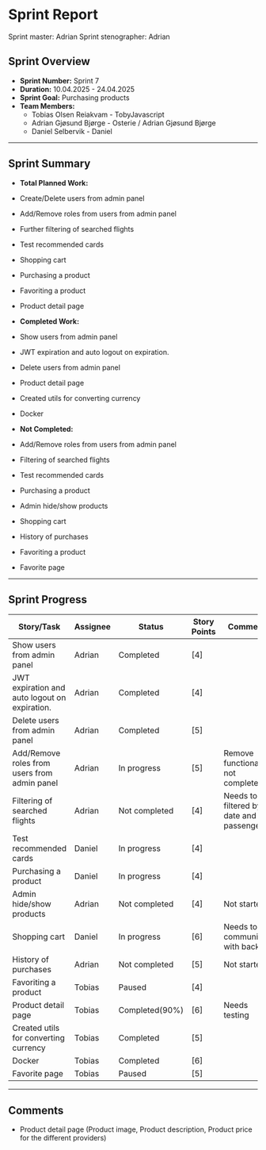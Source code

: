 # **Sprint Report**

Sprint master: Adrian
Sprint stenographer: Adrian

## **Sprint Overview**

- **Sprint Number:** Sprint 7
- **Duration:** 10.04.2025 - 24.04.2025
- **Sprint Goal:** Purchasing products
- **Team Members:**
  - Tobias Olsen Reiakvam - TobyJavascript
  - Adrian Gjøsund Bjørge - Osterie / Adrian Gjøsund Bjørge
  - Daniel Selbervik - Daniel

---

## **Sprint Summary**

- **Total Planned Work:**
- Create/Delete users from admin panel
- Add/Remove roles from users from admin panel
- Further filtering of searched flights
- Test recommended cards
- Shopping cart
- Purchasing a product
- Favoriting a product
- Product detail page

- **Completed Work:**

- Show users from admin panel                  
- JWT expiration and auto logout on expiration.
- Delete users from admin panel                
- Product detail page                          
- Created utils for converting currency        
- Docker                                       


- **Not Completed:**

- Add/Remove roles from users from admin panel 
- Filtering of searched flights                
- Test recommended cards                       
- Purchasing a product                         
- Admin hide/show products                     
- Shopping cart                                
- History of purchases                         
- Favoriting a product                         
- Favorite page                                

---

## **Sprint Progress**

| Story/Task                                    | Assignee | Status         | Story Points | Comments                                    |
| --------------------------------------------- | -------- | -------------- | ------------ | ------------------------------------------- |
| Show users from admin panel                   | Adrian   | Completed      | [4]          |                                             |
| JWT expiration and auto logout on expiration. | Adrian   | Completed      | [4]          |                                             |
| Delete users from admin panel                 | Adrian   | Completed      | [5]          |                                             |
| Add/Remove roles from users from admin panel  | Adrian   | In progress    | [5]          | Remove functionality not completed          |
| Filtering of searched flights                 | Adrian   | Not completed  | [4]          | Needs to be filtered by date and passengers |
| Test recommended cards                        | Daniel   | In progress    | [4]          |                                             |
| Purchasing a product                          | Daniel   | In progress    | [4]          |                                             |
| Admin hide/show products                      | Adrian   | Not completed  | [4]          | Not started                                 |
| Shopping cart                                 | Daniel   | In progress    | [6]          | Needs to communicate with backend           |
| History of purchases                          | Adrian   | Not completed  | [5]          | Not started                                 |
| Favoriting a product                          | Tobias   | Paused         | [4]          |                                             |
| Product detail page                           | Tobias   | Completed(90%) | [6]          | Needs testing                               |
| Created utils for converting currency         | Tobias   | Completed      | [5]          |                                             |
| Docker                                        | Tobias   | Completed      | [6]          |                                             |
| Favorite page                                 | Tobias   | Paused         | [5]          |                                             |
---

## Comments
- Product detail page (Product image, Product description, Product price for the different providers)